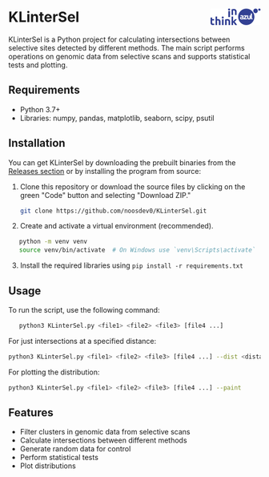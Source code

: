 # KLinterSel <img align="right" src="images/thinkazul.svg" alt="Think in azul" width="100">

KLinterSel is a Python project for calculating intersections between selective sites detected by different methods. The main script performs operations on genomic data from selective scans and supports statistical tests and plotting.

## Requirements

- Python 3.7+
- Libraries: numpy, pandas, matplotlib, seaborn, scipy, psutil

## Installation

You can get KLinterSel by downloading the prebuilt binaries from the [Releases section](https://github.com/noosdev0/KLinterSel/releases) or by installing the program from source:

1. Clone this repository or download the source files by clicking on the green "Code" button and selecting "Download ZIP."
   ```bash
   git clone https://github.com/noosdev0/KLinterSel.git


2. Create and activate a virtual environment (recommended).

```bash
   python -m venv venv
   source venv/bin/activate  # On Windows use `venv\Scripts\activate`
```


3. Install the required libraries using `pip install -r requirements.txt`

## Usage

To run the script, use the following command:

```bash
   python3 KLinterSel.py <file1> <file2> <file3> [file4 ...]
```
For just intersections at a specified distance:

```bash
python3 KLinterSel.py <file1> <file2> <file3> [file4 ...] --dist <distance> --notest
```
For plotting the distribution:

```bash
python3 KLinterSel.py <file1> <file2> <file3> [file4 ...] --paint
```
## Features

- Filter clusters in genomic data from selective scans
- Calculate intersections between different methods
- Generate random data for control
- Perform statistical tests
- Plot distributions
